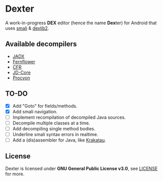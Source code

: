 # Dexter
A work-in-progress **DEX** editor (hence the name **Dex**ter) for Android that uses [smali](https://github.com/JesusFreke/smali) & [dexlib2](https://github.com/JesusFreke/smali/tree/master/dexlib2).

## Available decompilers
- [JADX](https://github.com/skylot/jadx)
- [Fernflower](https://github.com/JetBrains/intellij-community/tree/master/plugins/java-decompiler/engine)
- [CFR](https://github.com/leibnitz27/cfr)
- [JD-Core](https://github.com/java-decompiler/jd-core)
- [Procyon](https://github.com/mstrobel/procyon)

## TO-DO
- [x] Add "Goto" for fields/methods.
- [x] Add smali navigation.
- [ ] Implement recompilation of decompiled Java sources.
- [ ] Decompile multiple classes at a time.
- [ ] Add decompiling single method bodies.
- [ ] Underline smali syntax errors in realtime.
- [ ] Add a (dis)assembler for Java, like [Krakatau](https://github.com/Storyyeller/Krakatau).

## License
Dexter is licensed under **GNU General Public License v3.0**, see [LICENSE](https://github.com/MikeAndrson/Dexter/blob/master/LICENSE) for more.
